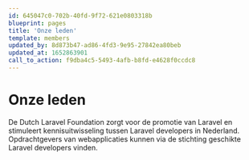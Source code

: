 ```yaml
---
id: 645047c0-702b-40fd-9f72-621e0803318b
blueprint: pages
title: 'Onze leden'
template: members
updated_by: 8d873b47-ad86-4fd3-9e95-27842ea80beb
updated_at: 1652863901
call_to_action: f9dba4c5-5493-4afb-b8fd-e4628f0ccdc8
---
```

# Onze leden #

De Dutch Laravel Foundation zorgt voor de promotie van Laravel en stimuleert kennisuitwisseling tussen Laravel developers in Nederland. Opdrachtgevers van webapplicaties kunnen via de stichting geschikte Laravel developers vinden.